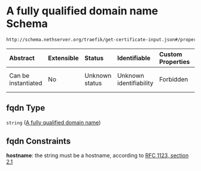 # A fully qualified domain name Schema

```txt
http://schema.nethserver.org/traefik/get-certificate-input.json#/properties/fqdn
```



| Abstract            | Extensible | Status         | Identifiable            | Custom Properties | Additional Properties | Access Restrictions | Defined In                                                                                |
| :------------------ | :--------- | :------------- | :---------------------- | :---------------- | :-------------------- | :------------------ | :---------------------------------------------------------------------------------------- |
| Can be instantiated | No         | Unknown status | Unknown identifiability | Forbidden         | Allowed               | none                | [get-certificate-input.json\*](traefik/get-certificate-input.json "open original schema") |

## fqdn Type

`string` ([A fully qualified domain name](get-certificate-input-properties-a-fully-qualified-domain-name.md))

## fqdn Constraints

**hostname**: the string must be a hostname, according to [RFC 1123, section 2.1](https://tools.ietf.org/html/rfc1123 "check the specification")

